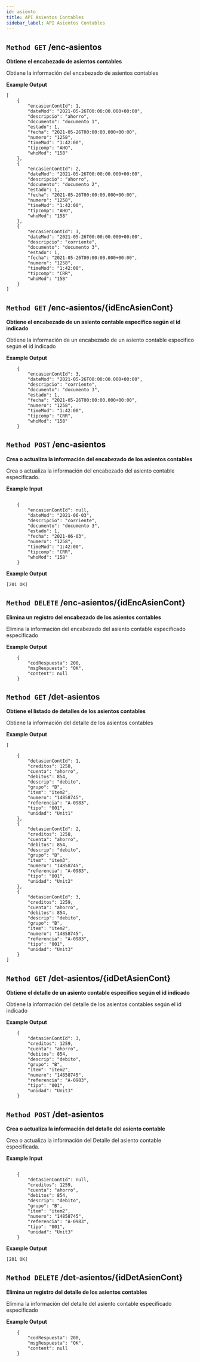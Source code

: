 ```yaml
---
id: asiento
title: API Asientos Contables
sidebar_label: API Asientos Contables
---
```


## `Method GET` /enc-asientos
**Obtiene el encabezado de asientos contables**

Obtiene la información del encabezado de asientos contables

**Example Output**


```
[
    {
        "encasienContId": 1,
        "dateMod": "2021-05-26T00:00:00.000+00:00",
        "descripcio": "ahorro",
        "documento": "documento 1",
        "estado": 1,
        "fecha": "2021-05-26T00:00:00.000+00:00",
        "numero": "1258",
        "timeMod": "1:42:00",
        "tipcomp": "AHO",
        "whoMod": "158"
    },
    {
        "encasienContId": 2,
        "dateMod": "2021-05-26T00:00:00.000+00:00",
        "descripcio": "ahorro",
        "documento": "documento 2",
        "estado": 1,
        "fecha": "2021-05-26T00:00:00.000+00:00",
        "numero": "1258",
        "timeMod": "1:42:00",
        "tipcomp": "AHO",
        "whoMod": "158"
    },
    {
        "encasienContId": 3,
        "dateMod": "2021-05-26T00:00:00.000+00:00",
        "descripcio": "corriente",
        "documento": "documento 3",
        "estado": 1,
        "fecha": "2021-05-26T00:00:00.000+00:00",
        "numero": "1258",
        "timeMod": "1:42:00",
        "tipcomp": "CRR",
        "whoMod": "158"
    }
]
```

## `Method GET` /enc-asientos/{idEncAsienCont}
**Obtiene el encabezado de un asiento contable especifico según el id indicado**

Obtiene la información de un encabezado de un asiento contable especifico según el id indicado

**Example Output**


```
	{
		"encasienContId": 3,
		"dateMod": "2021-05-26T00:00:00.000+00:00",
		"descripcio": "corriente",
		"documento": "documento 3",
		"estado": 1,
		"fecha": "2021-05-26T00:00:00.000+00:00",
		"numero": "1258",
		"timeMod": "1:42:00",
		"tipcomp": "CRR",
		"whoMod": "158"
	}
```

## `Method POST` /enc-asientos
**Crea o actualiza la información del encabezado de los asientos contables**

Crea o actualiza la información del encabezado del asiento contable especificado.

**Example Input**

```
	
    {
		"encasienContId": null,
		"dateMod": "2021-06-03",
		"descripcio": "corriente",
		"documento": "documento 3",
		"estado": 1,
		"fecha": "2021-06-03",
		"numero": "1258",
		"timeMod": "1:42:00",
		"tipcomp": "CRR",
		"whoMod": "158"
	}

```

**Example Output**

```
[201 OK]
```

## `Method DELETE` /enc-asientos/{idEncAsienCont}
**Elimina un registro del encabezado de los asientos contables**

Elimina la información del encabezado del asiento contable especificado especificado

**Example Output**

```
	{
		"codRespuesta": 200,
		"msgRespuesta": "OK",
		"content": null
	}
```

## `Method GET` /det-asientos
**Obtiene el listado de detalles de los asientos contables**

Obtiene la información del detalle de los asientos contables

**Example Output**


```
[
    
    {
        "detasienContId": 1,
        "creditos": 1258,
        "cuenta": "ahorro",
        "debitos": 854,
        "descrip": "debito",
        "grupo": "B",
        "item": "item2",
        "numero": "14858745",
        "referencia": "A-0983",
        "tipo": "001",
        "unidad": "Unit1"
    },
    {
        "detasienContId": 2,
        "creditos": 1258,
        "cuenta": "ahorro",
        "debitos": 854,
        "descrip": "debito",
        "grupo": "B",
        "item": "item3",
        "numero": "14858745",
        "referencia": "A-0983",
        "tipo": "001",
        "unidad": "Unit2"
    },
    {
        "detasienContId": 3,
        "creditos": 1259,
        "cuenta": "ahorro",
        "debitos": 854,
        "descrip": "debito",
        "grupo": "B",
        "item": "item2",
        "numero": "14858745",
        "referencia": "A-0983",
        "tipo": "001",
        "unidad": "Unit3"
    }
]

```

## `Method GET` /det-asientos/{idDetAsienCont}
**Obtiene el detalle de un asiento contable especifico según el id indicado**

Obtiene la información del detalle de los asientos contables según el id indicado

**Example Output**


```
	{
		"detasienContId": 3,
		"creditos": 1259,
		"cuenta": "ahorro",
		"debitos": 854,
		"descrip": "debito",
		"grupo": "B",
		"item": "item2",
		"numero": "14858745",
		"referencia": "A-0983",
		"tipo": "001",
		"unidad": "Unit3"
	}

```

## `Method POST` /det-asientos
**Crea o actualiza la información del detalle del asiento contable**

Crea o actualiza la información del Detalle del asiento contable especificada.

**Example Input**

```
	
    {
		"detasienContId": null,
		"creditos": 1259,
		"cuenta": "ahorro",
		"debitos": 854,
		"descrip": "debito",
		"grupo": "B",
		"item": "item2",
		"numero": "14858745",
		"referencia": "A-0983",
		"tipo": "001",
		"unidad": "Unit3"
	}

```

**Example Output**

```
[201 OK]

```
## `Method DELETE` /det-asientos/{idDetAsienCont}
**Elimina un registro del detalle de los asientos contables**

Elimina la información del detalle del asiento contable especificado especificado

**Example Output**

```
	{
		"codRespuesta": 200,
		"msgRespuesta": "OK",
		"content": null
	}
```
